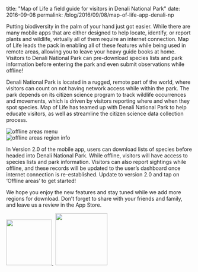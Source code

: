 title: "Map of Life a field guide for visitors in Denali National Park"
date: 2016-09-08
permalink: /blog/2016/09/08/map-of-life-app-denali-np


Putting biodiversity in the palm of your hand just got easier. While there are many mobile apps that are either designed to help locate, identify, or report plants and wildlife, virtually all of them require an internet connection. Map of Life leads the pack in enabling all of these features while being used in remote areas, allowing you to leave your heavy guide books at home. Visitors to Denali National Park can pre-download species lists and park information before entering the park and even submit observations while offline!

Denali National Park is located in a rugged, remote part of the world, where visitors can count on not having network access while within the park. The park depends on its citizen science program to track wildlife occurrences and movements, which is driven by visitors reporting where and when they spot species. Map of Life has teamed up with Denali National Park to help educate visitors, as well as streamline the citizen science data collection process.

<div class="row padded">
    <div class="col-md-6">
    <img class="center-block halfsized" alt="offline areas menu" src="/content_static/blog/2016-09-08/android_offline_menu.png" />
    </div>
    <div class="col-md-6">
    <img class="center-block halfsized" alt="offline areas region info" src="/content_static/blog/2016-09-08/android_offline_region_info.png" />
    </div>
</div>

In Version 2.0 of the mobile app, users can download lists of species before headed into Denali National Park. While offline, visitors will have access to species lists and park information. Visitors can also report sightings while offline, and these records will be updated to the user’s dashboard once internet connection is re-established. Update to version 2.0 and tap on ‘Offline areas’ to get started!

We hope you enjoy the new features and stay tuned while we add more regions for download. Don’t forget to share with your friends and family, and leave us a review in the App Store.


<div class="row padded">
    <a class="googleplay-button" href="https://play.google.com/store/apps/details?id=org.mol.android">
        <img src="/assets/img/mobile/badge_googleplay.png" width="123">
    </a>
    <a class="ios-appstore-button" href="https://itunes.apple.com/us/app/map-of-life/id983715827?ls=1&mt=8"
       style="margin-left:6px;">
        <img src="/assets/img/mobile/badge_appstore.png" width="140">
    </a>
</div>